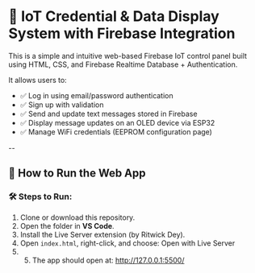 # 🔐 IoT Credential & Data Display System with Firebase Integration

This is a simple and intuitive web-based Firebase IoT control panel built using HTML, CSS, and Firebase Realtime Database + Authentication.

It allows users to:
- ✅ Log in using email/password authentication
- ✅ Sign up with validation
- ✅ Send and update text messages stored in Firebase
- ✅ Display message updates on an OLED device via ESP32
- ✅ Manage WiFi credentials (EEPROM configuration page)

--

## 🚀 How to Run the Web App
### 🛠️ Steps to Run:
1. Clone or download this repository.
2. Open the folder in **VS Code**.
3. Install the Live Server extension (by Ritwick Dey).
4. Open `index.html`, right-click, and choose: Open with Live Server
5. 5. The app should open at: http://127.0.0.1:5500/
